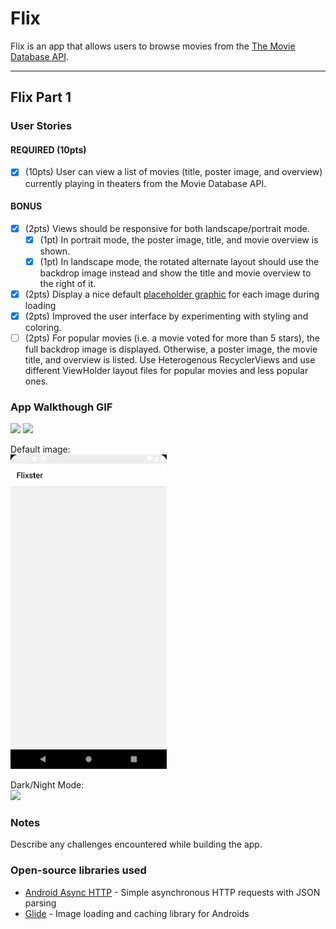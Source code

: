 # Flix
Flix is an app that allows users to browse movies from the [The Movie Database API](http://docs.themoviedb.apiary.io/#).

---

## Flix Part 1

### User Stories

#### REQUIRED (10pts)
- [X] (10pts) User can view a list of movies (title, poster image, and overview) currently playing in theaters from the Movie Database API.

#### BONUS
- [X] (2pts) Views should be responsive for both landscape/portrait mode.
   - [X] (1pt) In portrait mode, the poster image, title, and movie overview is shown.
   - [X] (1pt) In landscape mode, the rotated alternate layout should use the backdrop image instead and show the title and movie overview to the right of it.

- [X] (2pts) Display a nice default [placeholder graphic](https://guides.codepath.org/android/Displaying-Images-with-the-Glide-Library#advanced-usage) for each image during loading
- [X] (2pts) Improved the user interface by experimenting with styling and coloring.
- [ ] (2pts) For popular movies (i.e. a movie voted for more than 5 stars), the full backdrop image is displayed. Otherwise, a poster image, the movie title, and overview is listed. Use Heterogenous RecyclerViews and use different ViewHolder layout files for popular movies and less popular ones.

### App Walkthough GIF

<p>
   <img src="https://github.com/ahirpara2000/Flixster/blob/master/portrait-mode-walkthrough.gif" width=250>
   <img src="https://github.com/ahirpara2000/Flixster/blob/master/landscape-mode-walkthrough.gif" width=650>
</p>
<p>
   Default image:<br>
   <img src="https://github.com/ahirpara2000/Flixster/blob/master/df_placeholder_gif.gif" width=250>
</p>
<p>
   Dark/Night Mode:<br>
   <img src="https://github.com/ahirpara2000/Flixster/blob/master/light-dark-mode-walkthrough.gif" width=250>
</p>

### Notes
Describe any challenges encountered while building the app.

### Open-source libraries used

- [Android Async HTTP](https://github.com/codepath/CPAsyncHttpClient) - Simple asynchronous HTTP requests with JSON parsing
- [Glide](https://github.com/bumptech/glide) - Image loading and caching library for Androids
